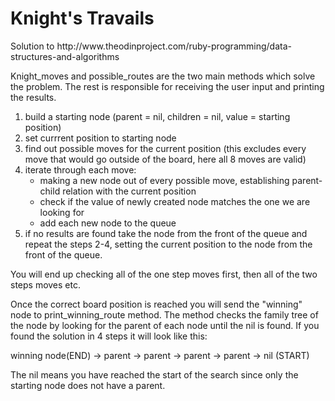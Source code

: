 <h1>Knight's Travails</h1>
Solution to http://www.theodinproject.com/ruby-programming/data-structures-and-algorithms

Knight_moves and possible_routes are the two main methods which solve the problem.
The rest is responsible for receiving the user input and printing the results.


1. build a starting node (parent = nil, children = nil, value = starting position)
2. set currrent position to starting node
3. find out possible moves for the current position (this excludes every move that would go outside of the board, here all 8 moves are valid)
4. iterate through each move:
    - making a new node out of every possible move, establishing parent-child relation with the current position
    - check if the value of newly created node matches the one we are looking for
    - add each new node to the queue
5. if no results are found take the node from the front of the queue and repeat the steps 2-4, setting the current position to the node from the front of the queue.

You will end up checking all of the one step moves first, then all of the two steps moves etc.

Once the correct board position is reached you will send the "winning" node to print_winning_route method. 
The method checks the family tree of the node by looking for the parent of each node until the nil is found. If you found the solution in 4 steps it will look like this: 

winning node(END) -> parent -> parent -> parent -> parent -> nil (START)

The nil means you have reached the start of the search since only the starting node does not have a parent.
